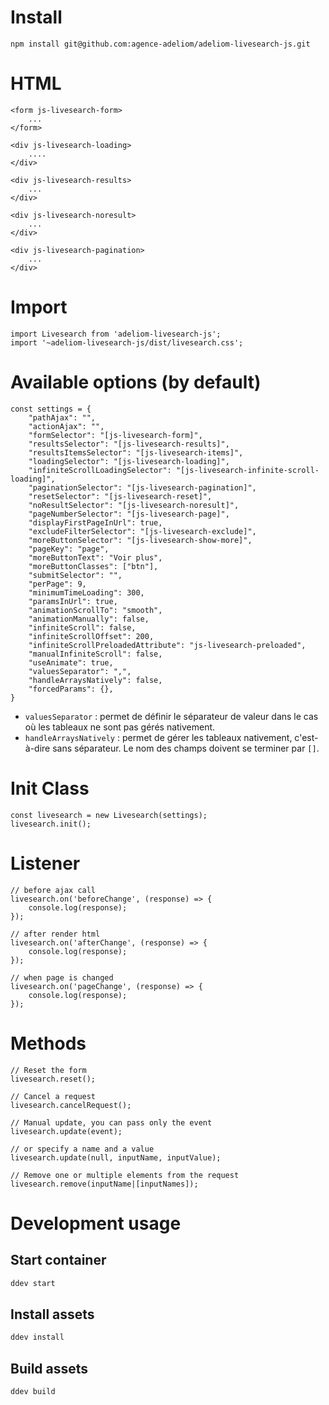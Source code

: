 # Install

```
npm install git@github.com:agence-adeliom/adeliom-livesearch-js.git
```

# HTML

```
<form js-livesearch-form>
    ...
</form>

<div js-livesearch-loading>
    ....
</div>

<div js-livesearch-results>
    ...
</div>

<div js-livesearch-noresult>
    ...
</div>

<div js-livesearch-pagination>
    ...
</div>
```

# Import

```
import Livesearch from 'adeliom-livesearch-js';
import '~adeliom-livesearch-js/dist/livesearch.css';
```

# Available options (by default)

```
const settings = {
    "pathAjax": "",
    "actionAjax": "",
    "formSelector": "[js-livesearch-form]",
    "resultsSelector": "[js-livesearch-results]",
    "resultsItemsSelector": "[js-livesearch-items]",
    "loadingSelector": "[js-livesearch-loading]",
    "infiniteScrollLoadingSelector": "[js-livesearch-infinite-scroll-loading]",
    "paginationSelector": "[js-livesearch-pagination]",
    "resetSelector": "[js-livesearch-reset]",
    "noResultSelector": "[js-livesearch-noresult]",
    "pageNumberSelector": "[js-livesearch-page]",
    "displayFirstPageInUrl": true,
    "excludeFilterSelector": "[js-livesearch-exclude]",
    "moreButtonSelector": "[js-livesearch-show-more]",
    "pageKey": "page",
    "moreButtonText": "Voir plus",
    "moreButtonClasses": ["btn"],
    "submitSelector": "",
    "perPage": 9,
    "minimumTimeLoading": 300,
    "paramsInUrl": true,
    "animationScrollTo": "smooth",
    "animationManually": false,
    "infiniteScroll": false,
    "infiniteScrollOffset": 200,
    "infiniteScrollPreloadedAttribute": "js-livesearch-preloaded",
    "manualInfiniteScroll": false,
    "useAnimate": true,
    "valuesSeparator": ",",
    "handleArraysNatively": false,
    "forcedParams": {},
}
```

* `valuesSeparator` : permet de définir le séparateur de valeur dans le cas où les tableaux ne sont pas gérés nativement.
* `handleArraysNatively` : permet de gérer les tableaux nativement, c'est-à-dire sans séparateur. Le nom des champs doivent se terminer par `[]`.

# Init Class

```
const livesearch = new Livesearch(settings);
livesearch.init();
```

# Listener

```
// before ajax call
livesearch.on('beforeChange', (response) => {
    console.log(response);
});

// after render html
livesearch.on('afterChange', (response) => {
    console.log(response);
});

// when page is changed
livesearch.on('pageChange', (response) => {
    console.log(response);
});
```

# Methods

```
// Reset the form
livesearch.reset();

// Cancel a request
livesearch.cancelRequest();

// Manual update, you can pass only the event
livesearch.update(event);

// or specify a name and a value
livesearch.update(null, inputName, inputValue);

// Remove one or multiple elements from the request
livesearch.remove(inputName|[inputNames]);
```

# Development usage

## Start container

```bash
ddev start
```

## Install assets

```bash
ddev install
```

## Build assets

```bash
ddev build
```
